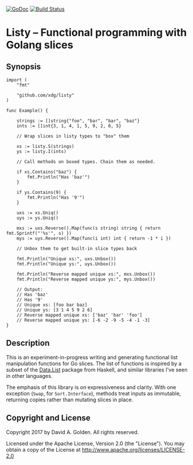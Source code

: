 [![GoDoc](https://godoc.org/github.com/xdg/listy?status.svg)](https://godoc.org/github.com/xdg/listy)
[![Build Status](https://travis-ci.org/xdg/listy.svg?branch=master)](https://travis-ci.org/xdg/listy)

# Listy – Functional programming with Golang slices

## Synopsis

```
import (
	"fmt"

	"github.com/xdg/listy"
)

func Example() {

	strings := []string{"foo", "bar", "bar", "baz"}
	ints := []int{3, 1, 4, 1, 5, 9, 2, 6, 5}

	// Wrap slices in listy types to "box" them

	xs := listy.S(strings)
	ys := listy.I(ints)

	// Call methods on boxed types. Chain them as needed.

	if xs.Contains("baz") {
		fmt.Println("Has 'baz'")
	}

	if ys.Contains(9) {
		fmt.Println("Has '9'")
	}

	uxs := xs.Uniq()
	uys := ys.Uniq()

	mxs := uxs.Reverse().Map(func(s string) string { return fmt.Sprintf("'%s'", s) })
	mys := uys.Reverse().Map(func(i int) int { return -1 * i })

	// Unbox them to get built-in slice types back

	fmt.Println("Unique xs:", uxs.Unbox())
	fmt.Println("Unique ys:", uys.Unbox())

	fmt.Println("Reverse mapped unique xs:", mxs.Unbox())
	fmt.Println("Reverse mapped unique ys:", mys.Unbox())

	// Output:
	// Has 'baz'
	// Has '9'
	// Unique xs: [foo bar baz]
	// Unique ys: [3 1 4 5 9 2 6]
	// Reverse mapped unique xs: ['baz' 'bar' 'foo']
	// Reverse mapped unique ys: [-6 -2 -9 -5 -4 -1 -3]
}
```

## Description

This is an experiment-in-progress writing and generating functional list
manipulation functions for Go slices.  The list of functions is inspired
by a subset of the
[Data.List](https://hackage.haskell.org/package/base-4.10.0.0/docs/Data-List.html)
package from Haskell, and similar libraries I've seen in other languages.

The emphasis of this library is on expressiveness and clarity.  With one
exception (`Swap`, for `Sort.Interface`), methods treat inputs as
immutable, returning copies rather than mutating slices in place.

## Copyright and License

Copyright 2017 by David A. Golden. All rights reserved.

Licensed under the Apache License, Version 2.0 (the "License"). You may
obtain a copy of the License at http://www.apache.org/licenses/LICENSE-2.0
